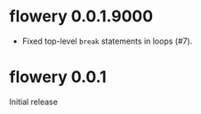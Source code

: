 
# flowery 0.0.1.9000

* Fixed top-level `break` statements in loops (#7).


# flowery 0.0.1

Initial release
